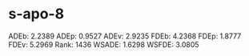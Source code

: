 # s-apo-8

ADEb: 2.2389
ADEp: 0.9527
ADEv: 2.9235
FDEb: 4.2368
FDEp: 1.8777
FDEv: 5.2969
Rank: 1436
WSADE: 1.6298
WSFDE: 3.0805